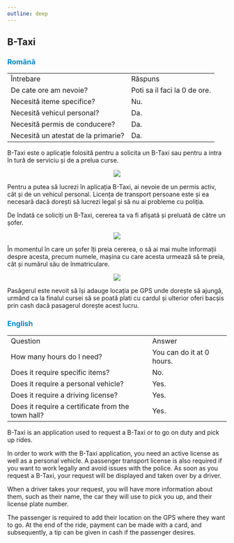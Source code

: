 ```yaml
---
outline: deep
---
```

<html lang="ro">
    <head>
        <link rel="stylesheet" href="styles.css">
    </head>
</html>

## B-Taxi

### <span style="color: #0088CC">Română</span>
<table>
    <tr>
        <td>Întrebare</td>
        <td>Răspuns</td>
    </tr>
    <tr>
        <td>De cate ore am nevoie?</td>
        <td>Poti sa il faci la 0 de ore.</td>
    </tr>
    <tr>
        <td>Necesită iteme specifice?</td>
        <td>Nu.</td>
    </tr>
    <tr>
        <td>Necesită vehicul personal?</td>
        <td>Da.</td>
    </tr>
    <tr>
        <td>Necesită permis de conducere?</td>
        <td>Da.</td>
    </tr>
    <tr>
        <td>Necesită un atestat de la primarie?</td>
        <td>Da.</td>
    </tr>
</table>

B-Taxi este o aplicație folosită pentru a solicita un B-Taxi sau pentru a intra în tură de serviciu și de a prelua curse.

<p align="center"><img src="https://i.imgur.com/0sTqJrA.png"/></p>

Pentru a putea să lucrezi în aplicația B-Taxi, ai nevoie de un permis activ, cât și de un vehicul personal. Licența de transport persoane este și ea necesară dacă dorești să lucrezi legal și să nu ai probleme cu poliția.

De îndată ce soliciți un B-Taxi, cererea ta va fi afișată și preluată de către un șofer.

<p align="center"><img src="https://i.imgur.com/JTQ3crS.png"/></p>


În momentul în care un șofer îți preia cererea, o să ai mai multe informații despre acesta, precum numele, mașina cu care acesta urmează să te preia, cât și numărul său de înmatriculare.

<p align="center"><img src="https://i.imgur.com/da9h8Zc.png"/></p>

Pasăgerul este nevoit să își adauge locația pe GPS unde dorește să ajungă, urmând ca la finalul cursei să se poată plati cu cardul și ulterior oferi bacșis prin cash dacă pasagerul dorește acest lucru.


### <span style="color: #0088CC">English</span>

<table>
    <tr>
        <td>Question</td>
        <td>Answer</td>
    </tr>
    <tr>
        <td>How many hours do I need?</td>
        <td>You can do it at 0 hours.</td>
    </tr>
    <tr>
        <td>Does it require specific items?</td>
        <td>No.</td>
    </tr>
    <tr>
        <td>Does it require a personal vehicle?</td>
        <td>Yes.</td>
    </tr>
    <tr>
        <td>Does it require a driving license?</td>
        <td>Yes.</td>
    </tr>
    <tr>
        <td>Does it require a certificate from the town hall?</td>
        <td>Yes.</td>
    </tr>
</table>

B-Taxi is an application used to request a B-Taxi or to go on duty and pick up rides.

In order to work with the B-Taxi application, you need an active license as well as a personal vehicle. A passenger transport license is also required if you want to work legally and avoid issues with the police. As soon as you request a B-Taxi, your request will be displayed and taken over by a driver.

When a driver takes your request, you will have more information about them, such as their name, the car they will use to pick you up, and their license plate number.

The passenger is required to add their location on the GPS where they want to go. At the end of the ride, payment can be made with a card, and subsequently, a tip can be given in cash if the passenger desires.
